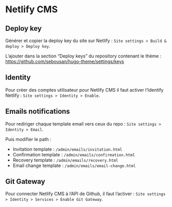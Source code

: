 # Netlify CMS

## Deploy key
Générer et copier la deploy key du site sur Netlify : `Site settings > Build & deploy > Deploy key`.

L’ajouter dans la section “Deploy keys” du repository contenant le thème : https://github.com/sebousan/hugo-theme/settings/keys

## Identity

Pour créer des comptes utilisateur pour Netlify CMS il faut activer l’Identify Netlify : `Site settings > Identity > Enable`.

## Emails notifications
Pour rediriger chaque template email vers ceux du repo : `Site settings > Identity > Email`.

Puis modifier le path :
* Invitation template : `/admin/emails/invitation.html` 
* Confirmation template : `/admin/emails/confirmation.html`
* Recovery template : `/admin/emails/recovery.html`
* Email change template : `/admin/emails/email-change.html`

## Git Gateway
Pour connecter Netlify CMS à l’API de Github, il faut l’activer : `Site settings > Identity > Services > Enable Git Gateway`.
